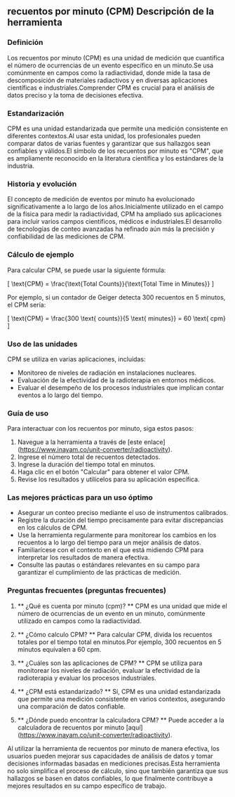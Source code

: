 ## recuentos por minuto (CPM) Descripción de la herramienta

### Definición
Los recuentos por minuto (CPM) es una unidad de medición que cuantifica el número de ocurrencias de un evento específico en un minuto.Se usa comúnmente en campos como la radiactividad, donde mide la tasa de descomposición de materiales radiactivos y en diversas aplicaciones científicas e industriales.Comprender CPM es crucial para el análisis de datos preciso y la toma de decisiones efectiva.

### Estandarización
CPM es una unidad estandarizada que permite una medición consistente en diferentes contextos.Al usar esta unidad, los profesionales pueden comparar datos de varias fuentes y garantizar que sus hallazgos sean confiables y válidos.El símbolo de los recuentos por minuto es "CPM", que es ampliamente reconocido en la literatura científica y los estándares de la industria.

### Historia y evolución
El concepto de medición de eventos por minuto ha evolucionado significativamente a lo largo de los años.Inicialmente utilizado en el campo de la física para medir la radiactividad, CPM ha ampliado sus aplicaciones para incluir varios campos científicos, médicos e industriales.El desarrollo de tecnologías de conteo avanzadas ha refinado aún más la precisión y confiabilidad de las mediciones de CPM.

### Cálculo de ejemplo
Para calcular CPM, se puede usar la siguiente fórmula:

\[ \text{CPM} = \frac{\text{Total Counts}}{\text{Total Time in Minutes}} \]

Por ejemplo, si un contador de Geiger detecta 300 recuentos en 5 minutos, el CPM sería:

\[ \text{CPM} = \frac{300 \text{ counts}}{5 \text{ minutes}} = 60 \text{ cpm} \]

### Uso de las unidades
CPM se utiliza en varias aplicaciones, incluidas:
- Monitoreo de niveles de radiación en instalaciones nucleares.
- Evaluación de la efectividad de la radioterapia en entornos médicos.
- Evaluar el desempeño de los procesos industriales que implican contar eventos a lo largo del tiempo.

### Guía de uso
Para interactuar con los recuentos por minuto, siga estos pasos:
1. Navegue a la herramienta a través de [este enlace] (https://www.inayam.co/unit-converter/radioactivity).
2. Ingrese el número total de recuentos detectados.
3. Ingrese la duración del tiempo total en minutos.
4. Haga clic en el botón "Calcular" para obtener el valor CPM.
5. Revise los resultados y utilícelos para su aplicación específica.

### Las mejores prácticas para un uso óptimo
- Asegurar un conteo preciso mediante el uso de instrumentos calibrados.
- Registre la duración del tiempo precisamente para evitar discrepancias en los cálculos de CPM.
- Use la herramienta regularmente para monitorear los cambios en los recuentos a lo largo del tiempo para un mejor análisis de datos.
- Familiarícese con el contexto en el que está midiendo CPM para interpretar los resultados de manera efectiva.
- Consulte las pautas o estándares relevantes en su campo para garantizar el cumplimiento de las prácticas de medición.

### Preguntas frecuentes (preguntas frecuentes)

1. ** ¿Qué es cuenta por minuto (cpm)? **
CPM es una unidad que mide el número de ocurrencias de un evento en un minuto, comúnmente utilizado en campos como la radiactividad.

2. ** ¿Cómo calculo CPM? **
Para calcular CPM, divida los recuentos totales por el tiempo total en minutos.Por ejemplo, 300 recuentos en 5 minutos equivalen a 60 cpm.

3. ** ¿Cuáles son las aplicaciones de CPM? **
CPM se utiliza para monitorear los niveles de radiación, evaluar la efectividad de la radioterapia y evaluar los procesos industriales.

4. ** ¿CPM está estandarizado? **
Sí, CPM es una unidad estandarizada que permite una medición consistente en varios contextos, asegurando una comparación de datos confiable.

5. ** ¿Dónde puedo encontrar la calculadora CPM? **
Puede acceder a la calculadora de recuentos por minuto [aquí] (https://www.inayam.co/unit-converter/radioactivity).

Al utilizar la herramienta de recuentos por minuto de manera efectiva, los usuarios pueden mejorar sus capacidades de análisis de datos y tomar decisiones informadas basadas en mediciones precisas.Esta herramienta no solo simplifica el proceso de cálculo, sino que también garantiza que sus hallazgos se basen en datos confiables, lo que finalmente contribuye a mejores resultados en su campo específico de trabajo.
